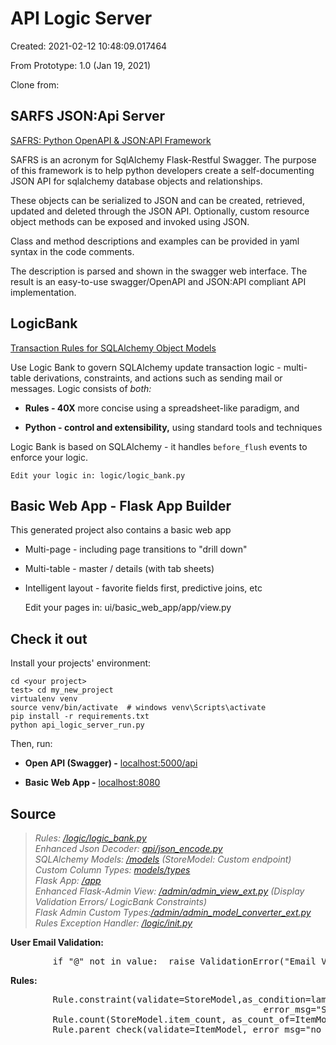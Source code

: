 # API Logic Server

Created: 2021-02-12 10:48:09.017464

From Prototype: 1.0 (Jan 19, 2021)

Clone from: 


## SARFS JSON:Api Server

[SAFRS: Python OpenAPI & JSON:API Framework](https://github.com/thomaxxl/safrs)

SAFRS is an acronym for SqlAlchemy Flask-Restful Swagger.
The purpose of this framework is to help python developers create
a self-documenting JSON API for sqlalchemy database objects and relationships.

These objects can be serialized to JSON and can be
created, retrieved, updated and deleted through the JSON API.
Optionally, custom resource object methods can be exposed and invoked using JSON.

Class and method descriptions and examples can be provided
in yaml syntax in the code comments.

The description is parsed and shown in the swagger web interface.
The result is an easy-to-use
swagger/OpenAPI and JSON:API compliant API implementation.

## LogicBank

[Transaction Rules for SQLAlchemy Object Models](https://github.com/valhuber/logicbank)

Use Logic Bank to govern SQLAlchemy update transaction logic - multi-table derivations, constraints, and actions such as sending mail or messages. Logic consists of _both:_

*   **Rules - 40X** more concise using a spreadsheet-like paradigm, and

*   **Python - control and extensibility,** using standard tools and techniques

Logic Bank is based on SQLAlchemy - it handles `before_flush` events to enforce your logic.

    Edit your logic in: logic/logic_bank.py

## Basic Web App - Flask App Builder

This generated project also contains a basic web app
* Multi-page - including page transitions to "drill down"
* Multi-table - master / details (with tab sheets)
* Intelligent layout - favorite fields first, predictive joins, etc

    Edit your pages in: ui/basic_web_app/app/view.py


## Check it out
Install your projects' environment:
```
cd <your project>
test> cd my_new_project
virtualenv venv
source venv/bin/activate  # windows venv\Scripts\activate
pip install -r requirements.txt
python api_logic_server_run.py
```
Then, run:
* **Open API (Swagger) -** [localhost:5000/api](localhost:5000/api)

* **Basic Web App -** [localhost:8080](/localhost:8080)

## Source

>*Rules: [/logic/logic_bank.py](/logic/logic_bank.py)*  
*Enhanced Json Decoder: [api/json_encode.py](api/json_encode.py)*  
*SQLAlchemy Models: [/models](/database/models) (StoreModel: Custom endpoint)*  
*Custom Column Types: [models/types](database/models/types)*  
*Flask App: [/app](/app)*  
*Enhanced Flask-Admin View: [/admin/admin_view_ext.py](/admin/admin_view_ext.py) (Display Validation Errors/ LogicBank Constraints)*  
*Flask Admin Custom Types:[/admin/admin_model_converter_ext.py](/admin/admin_model_converter_ext.py)*  
*Rules Exception Handler: [/logic/_init_.py](/logic/__init__.py)*  


**User Email Validation:**

<pre>        if "@" not in value:  raise ValidationError("Email Validation Error {}".format(value))</pre>

**Rules:**

<pre>        Rule.constraint(validate=StoreModel,as_condition=lambda row: 'X' not in row.name,
                                                error_msg="Store Names({row.name}) should not  contain X")
        Rule.count(StoreModel.item_count, as_count_of=ItemModel)
        Rule.parent_check(validate=ItemModel, error_msg="no parent", enable=True)</pre>